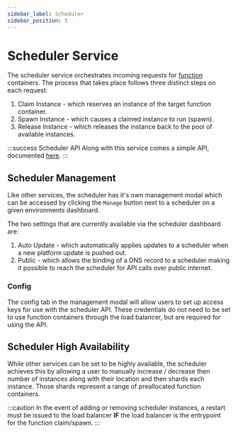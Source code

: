 ```yaml
---
sidebar_label: Scheduler
sidebar_position: 5
---
```


# Scheduler Service
The scheduler service orchestrates incoming requests for [function](/reference/containers/functions) containers.  The process that takes place follows three distinct steps on each request:

1. Claim Instance - which reserves an instance of the target function container.
2. Spawn Instance - which causes a claimed instance to run (spawn). 
3. Release Instance - which releases the instance back to the pool of available instances. 


:::success Scheduler API
Along with this service comes a simple API, documented [here](https://scheduler-api.docs.cycle.io).
:::

## Scheduler Management
Like other services, the scheduler has it's own management modal which can be accessed by clicking the `Manage` button next to a scheduler on a given environments dashboard. 

The two settings that are currently available via the scheduler dashboard are: 

1. Auto Update - which automatically applies updates to a scheduler when a new platform update is pushed out. 
2. Public - which allows the binding of a DNS record to a scheduler making it possible to reach the scheduler for API calls over public internet. 


### Config 
The config tab in the management modal will allow users to set up access keys for use with the scheduler API.  These credentials do not need to be set to use function containers through the load balancer, but are required for using the API.  


## Scheduler High Availability 
While other services can be set to be highly available, the scheduler achieves this by allowing a user to manually increase / decrease then number of instances along with their location and then shards each instance.  Those shards represent a range of preallocated function containers. 

:::caution
In the event of adding or removing scheduler instances, a restart must be issued to the load balancer **IF** the load balancer is the entrypoint for the function claim/spawn.
:::
